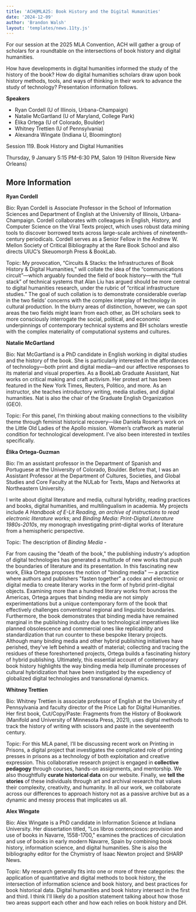 ```yaml
---
title: 'ACH@MLA25: Book History and the Digital Humanities'
date: '2024-12-09'
author: 'Brandon Walsh'
layout: 'templates/news.11ty.js'
---
```


For our session at the 2025 MLA Convention, ACH will gather a group of scholars for a roundtable on the intersections of book history and digital humanities. 

How have developments in digital humanities informed the study of the history of the book? How do digital humanities scholars draw upon book history methods, tools, and ways of thinking in their work to advance the study of technology? Presentation information follows.

**Speakers**

* Ryan Cordell (U of Illinois, Urbana-Champaign)
* Natalie McGartland (U of Maryland, College Park)
* Élika Ortega (U of Colorado, Boulder)
* Whitney Trettien (U of Pennsylvania)
* Alexandra Wingate (Indiana U, Bloomington)

Session 119. Book History and Digital Humanities

Thursday, 9 January 5:15 PM-6:30 PM, Salon 19 (Hilton Riverside New Orleans)

## More Information

**Ryan Cordell**

Bio: Ryan Cordell is Associate Professor in the School of Information Sciences and Department of English at the University of Illinois, Urbana-Champaign. Cordell collaborates with colleagues in English, History, and Computer Science on the Viral Texts project, which uses robust data mining tools to discover borrowed texts across large-scale archives of nineteenth-century periodicals. Cordell serves as a Senior Fellow in the Andrew W. Mellon Society of Critical Bibliography at the Rare Book School and also directs UIUC’s Skeuomorph Press & BookLab. 

 
Topic: My provocation, “Circuits & Stacks: the Infrastructures of Book History & Digital Humanities,” will collate the idea of the “communications circuit”—which arguably founded the field of book history—with the “full stack” of technical systems that Alan Liu has argued should be more central to digital humanities research, under the rubric of “critical infrastructure studies.” The goal of such collation is to demonstrate considerable overlap in the two fields’ concerns with the complex interplay of technology in cultural production. In the blurry areas of distinction, however, we can spot areas the two fields might learn from each other, as DH scholars seek to more consciously interrogate the social, political, and economic underpinnings of contemporary technical systems and BH scholars wrestle with the complex materiality of computational systems and cultures.

**Natalie McGartland**

Bio: Nat McGartland is a PhD candidate in English working in digital studies and the history of the book. She is particularly interested in the affordances of technology—both print and digital media—and our affective responses to its material and visual properties. As a BookLab Graduate Assistant, Nat works on critical making and craft activism. Her protest art has been featured in the New York Times, Reuters, Politico, and more. As an instructor, she teaches introductory writing, media studies, and digital humanities. Nat is also the chair of the Graduate English Organization (GEO). 

Topic: For this panel, I’m thinking about making connections to the visibility theme through feminist historical recovery—like Daniela Rosner’s work on the Little Old Ladies of the Apollo mission. Women’s craftwork as material condition for technological development. I’ve also been interested in textiles specifically.

**Élika Ortega-Guzman**

Bio: I’m an assistant professor in the Department of Spanish and Portuguese at the University of Colorado, Boulder. Before that, I was an Assistant Professor at the Department of Cultures, Societies, and Global Studies and Core Faculty at the NULab for Texts, Maps and Networks at Northeastern University.

I write about digital literature and media, cultural hybridity, reading practices and books, digital humanities, and multilingualism in academia. My projects include _A Handbook of E-Lit Reading, an archive of instructions to read electronic literature works_; and _Binding Media: Print-Digital Literature 1980s-2010s_, my monograph investigating print-digital works of literature from a hemispheric perspective.

Topic: The description of _Binding Media_ - 

Far from causing the "death of the book," the publishing industry's adoption of digital technologies has generated a multitude of new works that push the boundaries of literature and its presentation. In this fascinating new work, Élika Ortega proposes the notion of "binding media" — a practice where authors and publishers "fasten together" a codex and electronic or digital media to create literary works in the form of hybrid print-digital objects. Examining more than a hundred literary works from across the Americas, Ortega argues that binding media are not simply experimentations but a unique contemporary form of the book that effectively challenges conventional regional and linguistic boundaries. Furthermore, the book demonstrates that binding media have remained marginal in the publishing industry due to technological imperatives like planned obsolescence and commercial ones like replicability and standardization that run counter to these bespoke literary projects. Although many binding media and other hybrid publishing initiatives have perished, they've left behind a wealth of material; collecting and tracing the residues of these foreshortened projects, Ortega builds a fascinating history of hybrid publishing. Ultimately, this essential account of contemporary book history highlights the way binding media help illuminate processes of cultural hybridization that have been instigated by the expediency of globalized digital technologies and transnational dynamics.


**Whitney Trettien**

Bio: Whitney Trettien is associate professor of English at the University of Pennsylvania and faculty director of the Price Lab for Digital Humanities. Her first book, Cut/Copy/Paste: Fragments from the History of Bookwork (Manifold and University of Minnesota Press, 2021), uses digital methods to track the history of writing with scissors and paste in the seventeenth century.
 
Topic: For this MLA panel, I’ll be discussing recent work on Printing in Prisons, a digital project that investigates the complicated role of printing presses in prisons as a technology of both exploitation and creative expression. This collaborative research project is engaged in **collective pedagogy** through courses, hands-on assignments, and mentorship. We also thoughtfully **curate historical data** on our website. Finally, we **tell the stories** of these individuals through art and archival research that values their complexity, creativity, and humanity. In all our work, we collaborate across our differences to approach history not as a passive archive but as a dynamic and messy process that implicates us all.

**Alex Wingate**

Bio: Alex Wingate is a PhD candidate in Information Science at Indiana University. Her dissertation titled, "Los libros contenciosos: provision and use of books in Navarre, 1558-1700," examines the practices of circulation and use of books in early modern Navarre, Spain by combining book history, information science, and digital humanities. She is also the bibliography editor for the Chymistry of Isaac Newton project and SHARP News.

Topic: My research generally fits into one or more of three categories: the application of quantitative and digital methods to book history, the intersection of information science and book history, and best practices for book historical data. Digital humanities and book history intersect in the first and third. I think I'll likely do a position statement talking about how those two areas support each other and how each relies on book history and DH.